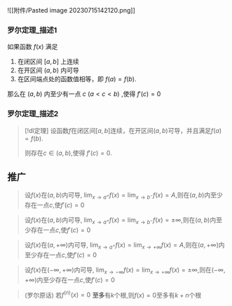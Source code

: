 

![[附件/Pasted image 20230715142120.png]]

### 罗尔定理_描述1
如果函数 $f(x)$ 满足 
1. 在闭区间 $[a,b]$ 上连续
2. 在开区间 $(a,b)$ 内可导
3. 在区间端点处的函数值相等，即 $f(a)=f(b)$.

那么在 $(a,b)$ 内至少有一点 $c$ $(a<c<b)$ ,使得 $f'(c)=0$

### 罗尔定理_描述2
> [!dl定理] 
> 设函数$f$在闭区间$[a,b]$连续，在开区间$(a,b)$可导，并且满足$f(a)=f(b)$.
> 
> 则存在$c∈(a,b)$,使得 $f'(c)=0$.

## 推广

> 设$f(x)$在$(a,b)$内可导, $\displaystyle\lim_{ x \to a^{+} }f(x)=\lim_{ x \to b^{-} }f(x)=A$,则在$(a,b)$内至少存在一点$c$,使$f'(c)=0$

> 设$f(x)$在$(a,b)$内可导, $\displaystyle\lim_{ x \to a^{+} }f(x)=\lim_{ x \to b^{-} }f(x)=\pm \infty$,则在$(a,b)$内至少存在一点$c$,使$f'(c)=0$

> 设$f(x)$在$(a,+\infty )$内可导, $\displaystyle\lim_{ x \to a^{+} }f(x)=\lim_{ x \to +\infty  }f(x)=A$,则在$(a,+\infty )$内至少存在一点$c$,使$f'(c)=0$

> 设$f(x)$在$(-\infty ,+\infty )$内可导, $\displaystyle\lim_{ x \to -\infty  }f(x)=\lim_{ x \to +\infty  }f(x)=\pm \infty$,则在$(-\infty ,+\infty )$内至少存在一点$c$,使$f'(c)=0$

> (罗尔原话)
> 若$f^{(n)}(x)=0$ **至多**有$k$个根,则$f(x)=0$至多有$k+n$个根

